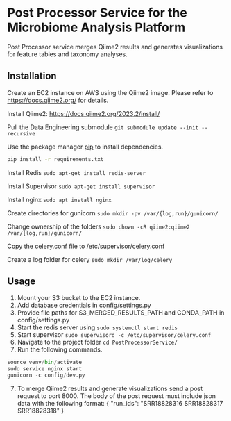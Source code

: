 # Post Processor Service for the Microbiome Analysis Platform
Post Processor service merges Qiime2 results and generates visualizations for feature tables and taxonomy analyses.

## Installation

Create an EC2 instance on AWS using the Qiime2 image. Please refer to https://docs.qiime2.org/ for details.

Install Qiime2: https://docs.qiime2.org/2023.2/install/

Pull the Data Engineering submodule
```git submodule update --init --recursive```

Use the package manager [pip](https://pip.pypa.io/en/stable/) to install dependencies.

```bash
pip install -r requirements.txt
```

Install Redis 
```sudo apt-get install redis-server```

Install Supervisor 
```sudo apt-get install supervisor```

Install nginx 
```sudo apt install nginx```

Create directories for gunicorn
```sudo mkdir -pv /var/{log,run}/gunicorn/```

Change ownership of the folders
```sudo chown -cR qiime2:qiime2 /var/{log,run}/gunicorn/```

Copy the celery.conf file to /etc/supervisor/celery.conf

Create a log folder for celery
```sudo mkdir /var/log/celery```


## Usage

1. Mount your S3 bucket to the EC2 instance.
2. Add database credentials in config/settings.py
3. Provide file paths for S3_MERGED_RESULTS_PATH and CONDA_PATH in config/settings.py
4. Start the redis server using ```sudo systemctl start redis```
5. Start supervisor ```sudo supervisord -c /etc/supervisor/celery.conf```
5. Navigate to the project folder ```cd PostProcessorService/```  
6. Run the following commands.

```python
source venv/bin/activate  
sudo service nginx start
gunicorn -c config/dev.py
```

7. To merge Qiime2 results and generate visualizations send a post request to port 8000. The body of the post request must include json data with the following format:
{
  "run_ids": "SRR18828316 SRR18828317 SRR18828318"
}
